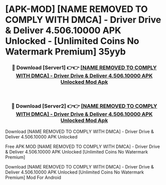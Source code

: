 # [APK-MOD] [NAME REMOVED TO COMPLY WITH DMCA] - Driver  Drive & Deliver 4.506.10000 APK Unlocked - [Unlimited Coins No Watermark Premium] 35yyb



<div align="center">
<h3>🔴 Download [Server1] 👉👉 <a href="https://momento.my/?title=[NAME_REMOVED_TO_COMPLY_WITH_DMCA]_-_Driver__Drive_&_Deliver_4.506.10000_APK_Unlocked">[NAME REMOVED TO COMPLY WITH DMCA] - Driver  Drive & Deliver 4.506.10000 APK Unlocked Mod Apk</a></h3><br>

<h3>🔴 Download [Server2] 👉👉 <a href="https://momento.my/?title=[NAME_REMOVED_TO_COMPLY_WITH_DMCA]_-_Driver__Drive_&_Deliver_4.506.10000_APK_Unlocked">[NAME REMOVED TO COMPLY WITH DMCA] - Driver  Drive & Deliver 4.506.10000 APK Unlocked Mod Apk</a></h3>
</div>



Download [NAME REMOVED TO COMPLY WITH DMCA] - Driver  Drive & Deliver 4.506.10000 APK Unlocked 

Free APK MOD [NAME REMOVED TO COMPLY WITH DMCA] - Driver  Drive & Deliver 4.506.10000 APK Unlocked [Unlimited Coins No Watermark Premium]

Download [NAME REMOVED TO COMPLY WITH DMCA] - Driver  Drive & Deliver 4.506.10000 APK Unlocked [Unlimited Coins No Watermark Premium] Mod For Android
